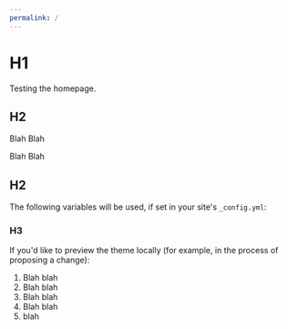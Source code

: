 ```yaml
---
permalink: /
---
```

# H1

Testing the homepage.

## H2

Blah Blah

Blah Blah

## H2

The following variables will be used, if set in your site's `_config.yml`:

### H3

If you'd like to preview the theme locally (for example, in the process of proposing a change):

1. Blah blah
2. Blah blah
3. Blah blah
4. Blah blah
5. blah